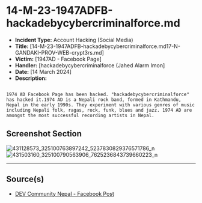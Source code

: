 # 14-M-23-1947ADFB-hackadebycybercriminalforce.md

- **Incident Type:** Account Hacking (Social Media)
- **Title:** [14-M-23-1947ADFB-hackadebycybercriminalforce.md17-N-GANDAKI-PROV-WEB-crypt3rs.md]
- **Victim:** [1947AD - Facebook Page]
- **Handler:** [hackadebycybercriminalforce (Jahed Alarm Imon]
- **Date:** [14 March 2024]
- **Description:**
```

1974 AD Facebook Page has been hacked. "hackadebycybercriminalforce" has hacked it.1974 AD is a Nepali rock band, formed in Kathmandu, Nepal in the early 1990s. They experiment with various genres of music including Nepali folk, ragas, rock, funk, blues and jazz. 1974 AD are amongst the most successful recording artists in Nepal.
```
## Screenshot Section
![431128573_325100763897242_5237830829376571786_n](https://github.com/Krimson-Squad/When_Nepal_was_h4ck3d/assets/111997815/853f0a25-0207-4d97-bb82-842720d17fd6)
![431503160_325100790563906_7625236843739660223_n](https://github.com/Krimson-Squad/When_Nepal_was_h4ck3d/assets/111997815/cc100629-b971-4578-8ec1-a77c1d9b85f7)

---
## Source(s)
- [DEV Community Nepal - Facebook Post](https://www.facebook.com/devcommunitynepalofficial/posts/pfbid02fBza3qQgRHURF3CRB941kmqMJdrNm49ss3KUoNyP75RcEgs9C25DtAxVQaz5G7pDl)
